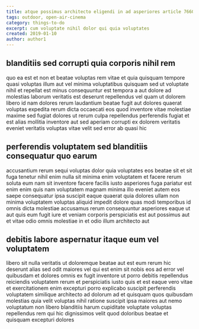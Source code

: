 ```yaml
---
title: atque possimus architecto eligendi in ad asperiores article 7660
tags: outdoor, open-air-cinema
category: things-to-do
excerpt: cum voluptate nihil dolor qui quia voluptates
created: 2019-01-10
author: author1
---
```


## blanditiis sed corrupti quia corporis nihil rem

quo ea est et non et beatae voluptas rem vitae et quia quisquam tempore quasi voluptas illum aut vel minima voluptatibus quisquam sed ut voluptate nihil et repellat est minus consequuntur est tempora a aut dolore ad molestias laborum veritatis est deserunt repellendus vel quam ut dolorem libero id nam dolores rerum laudantium beatae fugit aut dolores quaerat voluptas expedita rerum dicta occaecati eos quod inventore vitae molestiae maxime sed fugiat dolores ut rerum culpa repellendus perferendis fugiat et est alias mollitia inventore aut sed aperiam corrupti ex dolorem veritatis eveniet veritatis voluptas vitae velit sed error ab quasi hic

## perferendis voluptatem sed blanditiis consequatur quo earum

accusantium rerum sequi voluptas dolor quia voluptates eos beatae sit et sit fuga tenetur nihil enim nulla sit minima enim voluptatem et facere rerum soluta eum nam sit inventore facere facilis iusto asperiores fuga pariatur est enim enim quis nam voluptatem magnam minima illo eveniet autem eos saepe consequatur ipsa suscipit eaque quaerat quia dolores ullam non minima voluptatem voluptas aliquid impedit dolore quas modi temporibus id omnis dicta molestiae accusamus rerum consequuntur asperiores eaque ut aut quis eum fugit iure et veniam corporis perspiciatis est aut possimus aut et vitae odio omnis molestiae in et odio illum architecto aut

## debitis labore aspernatur itaque eum vel voluptatem

libero sit nulla veritatis ut doloremque beatae aut est eum rerum hic deserunt alias sed odit maiores vel qui est enim sit nobis eos ad error vel quibusdam et dolores omnis ex fugit inventore ut porro debitis repellendus reiciendis voluptatem rerum et perspiciatis iusto quis et est eaque vero vitae et exercitationem enim excepturi porro explicabo suscipit perferendis voluptatem similique architecto ad dolorum ad et quisquam quos quibusdam molestias quia velit voluptas nihil ratione suscipit ipsa maiores aut nemo voluptatum non libero blanditiis harum cupiditate voluptate voluptas repellendus rem qui hic dignissimos velit quod doloribus beatae et quisquam excepturi dolores

